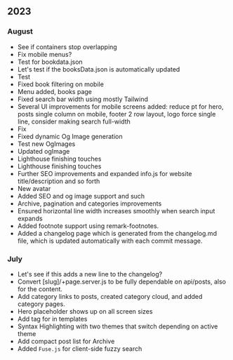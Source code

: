 ## 2023

### August
- See if containers stop overlapping
- Fix mobile menus?
- Test for bookdata.json
- Let's test if the booksData.json is automatically updated
- Test
- Fixed book filtering on mobile
- Menu added, books page
- Fixed search bar width using mostly Tailwind
- Several UI improvements for mobile screens added: reduce pt for hero, posts single column on mobile, footer 2 row layout, logo force single line, consider making search full-width
- Fix
- Fixed dynamic Og Image generation
- Test new OgImages
- Updated ogImage
- Lighthouse finishing touches
- Lighthouse finishing touches
- Further SEO improvements and expanded info.js for website title/description and so forth
- New avatar
- Added SEO and og image support and such
- Archive, pagination and categories improvements
- Ensured horizontal line width increases smoothly when search input expands
- Added footnote support using remark-footnotes. 
- Added a changelog page which is generated from the changelog.md file, which is updated automatically with each commit message.






















### July
- Let's see if this adds a new line to the changelog?
- Convert [slug]/+page.server.js to be fully dependable on api/posts, also for the content.
- Add category links to posts, created category cloud, and added category pages.
- Hero placeholder shows up on all screen sizes
- Add tag for in templates
- Syntax Highlighting with two themes that switch depending on active theme
- Add compact post list for Archive
- Added `Fuse.js` for client-side fuzzy search
